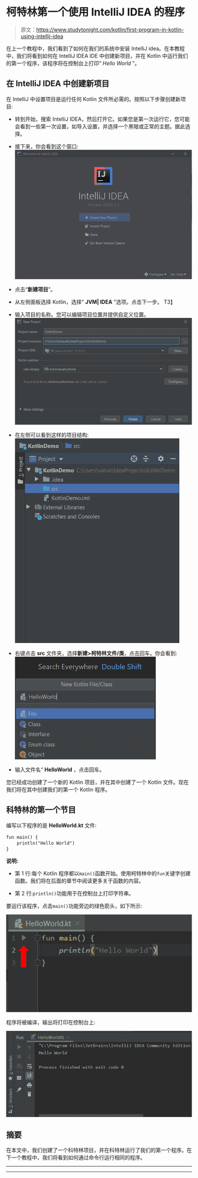 # 柯特林第一个使用 IntelliJ IDEA 的程序

> 原文：<https://www.studytonight.com/kotlin/first-program-in-kotlin-using-intellij-idea>

在上一个教程中，我们看到了如何在我们的系统中安装 IntelliJ idea。在本教程中，我们将看到如何在 IntelliJ IDEA IDE 中创建新项目，并在 Kotlin 中运行我们的第一个程序，该程序将在控制台上打印“ *Hello World* ”。

## 在 IntelliJ IDEA 中创建新项目

在 IntelliJ 中设置项目是运行任何 Kotlin 文件所必需的。按照以下步骤创建新项目:

*   转到开始，搜索 IntelliJ IDEA，然后打开它。如果您是第一次运行它，您可能会看到一些第一次设置，如导入设置，并选择一个黑暗或正常的主题。据此选择。

*   接下来，你会看到这个窗口:
    ![First program in Kotlin](img/0bbbee5d2c6e422e67621448338c1d27.png)

*   点击“**新建项目**”。

*   从左侧面板选择 Kotlin，选择“ **JVM| IDEA** ”选项。点击下一步。
    T3】

*   输入项目的名称。您可以编辑项目位置并提供自定义位置。
    ![First program in Kotlin](img/76d65962c9e651a88dc7756713b5d665.png)

*   在左侧可以看到这样的项目结构:
    ![First program in Kotlin](img/1c98d3353e247e3ce61c8091f569f504.png)

*   右键点击 **src** 文件夹，选择**新建>柯特林文件/类**，点击回车。你会看到:
    ![First program in Kotlin](img/066085e7c038e375dd5bb940d1c84991.png)

*   输入文件名“ **HelloWorld** ，点击回车。

您已经成功创建了一个新的 Kotlin 项目，并在其中创建了一个 Kotlin 文件。现在我们将在其中创建我们的第一个 Kotlin 程序。

## 科特林的第一个节目

编写以下程序的是 **HelloWorld.kt** 文件:

```
fun main() {
    println("Hello World")
}
```

**说明:**

*   第 1 行:每个 Kotlin 程序都以`main()`函数开始。使用柯特林中的`fun`关键字创建函数。我们将在后面的章节中阅读更多关于函数的内容。

*   第 2 行:`println()`功能用于在控制台上打印字符串。

要运行该程序，点击`main()`功能旁边的绿色箭头，如下所示:

![First program in Kotlin](img/5e76732a45accaf3d1307d1620a70ded.png)

程序将被编译，输出将打印在控制台上:

![First program in Kotlin](img/5a50eeaea6e0f5383a5e6f6bc91c857b.png)

## 摘要

在本文中，我们创建了一个科特林项目，并在科特林运行了我们的第一个程序。在下一个教程中，我们将看到如何通过命令行运行相同的程序。

* * *

* * *